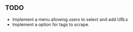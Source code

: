 ## TODO

* Implement a menu allowing users to select and add URLs
* Implement a option for tags to scrape.
